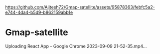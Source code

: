 
https://github.com/Ajitesh72/Gmap-satellite/assets/95878363/febfc5a2-e744-4da4-b5d9-b862159abb1e
# Gmap-satellite

Uploading React App - Google Chrome 2023-09-09 21-52-35.mp4…

